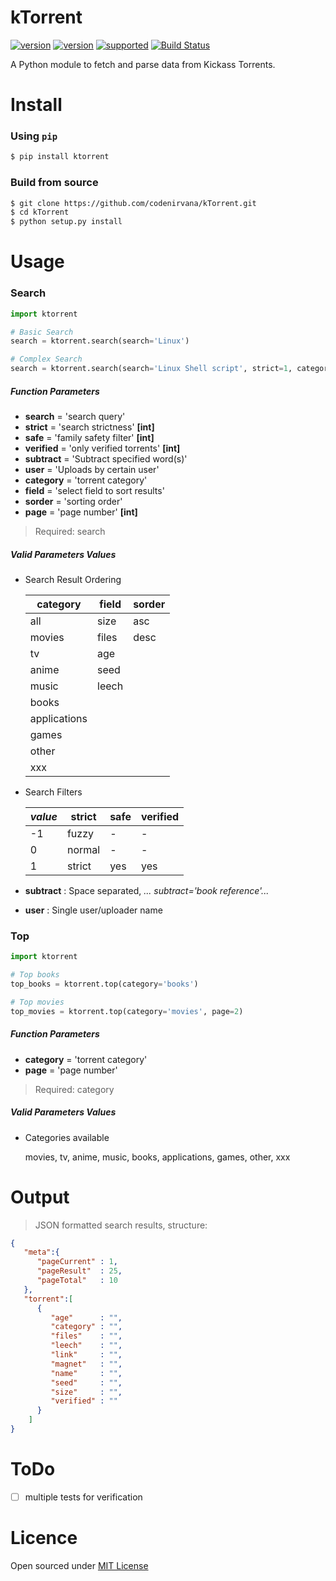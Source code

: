kTorrent
=====
[![version](https://img.shields.io/pypi/status/ktorrent.svg)](https://pypi.python.org/pypi/ktorrent/)
[![version](https://img.shields.io/pypi/v/ktorrent.svg)](https://pypi.python.org/pypi/ktorrent/)
[![supported](https://img.shields.io/pypi/pyversions/ktorrent.svg)](https://pypi.python.org/pypi/ktorrent/)
[![Build Status](https://travis-ci.org/codenirvana/kTorrent.svg)](https://travis-ci.org/codenirvana/kTorrent)

A Python module to fetch and parse data from Kickass Torrents.

Install
=====

### Using `pip`

```bash
$ pip install ktorrent
````

### Build from source

```bash
$ git clone https://github.com/codenirvana/kTorrent.git
$ cd kTorrent
$ python setup.py install
```

Usage
====

### Search

```python
import ktorrent

# Basic Search
search = ktorrent.search(search='Linux')

# Complex Search
search = ktorrent.search(search='Linux Shell script', strict=1, category='books', field='age', sorder='desc', page=2)
```

##### Function Parameters
- **search**    = 'search query'
- **strict**    = 'search strictness'     **[int]**
- **safe**      = 'family safety filter'     **[int]**
- **verified**  = 'only verified torrents'     **[int]**
- **subtract**  = 'Subtract specified word(s)'
- **user**      = 'Uploads by certain user'
- **category**  = 'torrent category'
- **field**     = 'select field to sort results'
- **sorder**    = 'sorting order'
- **page**      = 'page number'     **[int]**

> Required: search

##### Valid Parameters Values

* Search Result Ordering

   category     | field | sorder
   ------------ | ----- | ------
   all          | size  |  asc
   movies       | files |  desc
   tv           | age   |
   anime        | seed  |
   music        | leech |
   books        |
   applications |
   games        |
   other        |
   xxx          |

* Search Filters

   *value* | strict | safe | verified
   ------- | ------ | ---- | --------
      -1   | fuzzy  |   -  |    -
      0    | normal |   -  |    -
      1    | strict | yes  |   yes

* **subtract** : Space separated, *... subtract='book reference'...*

* **user** : Single user/uploader name


### Top

```python
import ktorrent

# Top books
top_books = ktorrent.top(category='books')

# Top movies
top_movies = ktorrent.top(category='movies', page=2)
```

##### Function Parameters
- **category**  = 'torrent category'
- **page**      = 'page number'

> Required: category

##### Valid Parameters Values

* Categories available

   movies, tv, anime, music, books, applications, games, other, xxx


Output
====

> JSON formatted search results, structure:

```json
{  
   "meta":{  
      "pageCurrent" : 1,
      "pageResult"  : 25,
      "pageTotal"   : 10
   },
   "torrent":[  
      {  
         "age"      : "",
         "category" : "",
         "files"    : "",
         "leech"    : "",
         "link"     : "",
         "magnet"   : "",
         "name"     : "",
         "seed"     : "",
         "size"     : "",
         "verified" : ""
      }
    ]
}
```

ToDo
====
- [ ] multiple tests for verification

Licence
====
Open sourced under [MIT License](LICENSE)
